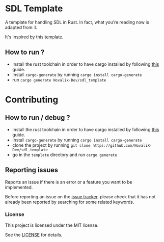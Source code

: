 # SDL Template
A template for handling SDL in Rust.
In fact, what you're reading now is adapted from it.

It's inspired by this [template](https://github.com/rust-github/template).

## How to run ?

* Install the rust toolchain in order to have cargo installed by following
  [this](https://www.rust-lang.org/tools/install) guide.
* Install `cargo-generate` by running `cargo install cargo-generate`
* run `cargo generate Novalix-Dev/sdl_template`

# Contributing

## How to run / debug ?

* Install the rust toolchain in order to have cargo installed by following
  [this](https://www.rust-lang.org/tools/install) guide.
* Install `cargo-generate` by running `cargo install cargo-generate`
* clone the project by running `git clone https://github.com/NovaliX-Dev/sdl_template`
* go in the `template` directory and run `cargo generate`

## Reporting issues

Reports an issue if there is an error or a feature you want to be implemented.

Before reporting an issue on the
[issue tracker](https://github.com/NovaliX-Dev/sdl_template/issues),
please check that it has not already been reported by searching for some related
keywords.

### License
This project is licensed under the MIT license.

See the [LICENSE](LICENSE) for details.